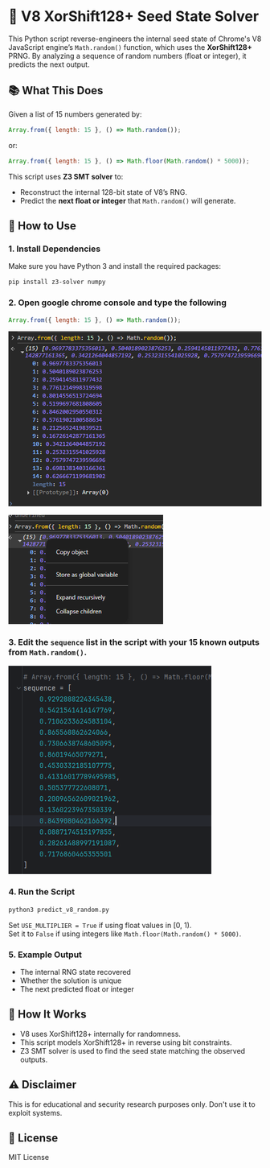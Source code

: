 # 🔮 V8 XorShift128+ Seed State Solver

This Python script reverse-engineers the internal seed state of Chrome's V8 JavaScript engine’s `Math.random()` function, which uses the **XorShift128+** PRNG. By analyzing a sequence of random numbers (float or integer), it predicts the next output.

## 📚 What This Does

Given a list of 15 numbers generated by:

```js
Array.from({ length: 15 }, () => Math.random());
```

or:

```js
Array.from({ length: 15 }, () => Math.floor(Math.random() * 5000));
```

This script uses **Z3 SMT solver** to:
- Reconstruct the internal 128-bit state of V8’s RNG.
- Predict the **next float or integer** that `Math.random()` will generate.

## 🚀 How to Use

### 1. Install Dependencies

Make sure you have Python 3 and install the required packages:

```bash
pip install z3-solver numpy
```

### 2. Open google chrome console and type the following
```javascript
Array.from({ length: 15 }, () => Math.random());
```

![Chrome Command Example](pictures/chrome-command.png)

![Copy object example](pictures/copy-object.png)

### 3. Edit the `sequence` list in the script with your 15 known outputs from `Math.random()`.

![New sequence](pictures/new-sequence.png)

### 4. Run the Script

```bash
python3 predict_v8_random.py
```

Set `USE_MULTIPLIER = True` if using float values in [0, 1).  
Set it to `False` if using integers like `Math.floor(Math.random() * 5000)`.

### 5. Example Output

- The internal RNG state recovered
- Whether the solution is unique
- The next predicted float or integer

## 🧠 How It Works

- V8 uses XorShift128+ internally for randomness.
- This script models XorShift128+ in reverse using bit constraints.
- Z3 SMT solver is used to find the seed state matching the observed outputs.

## ⚠️ Disclaimer

This is for educational and security research purposes only. Don't use it to exploit systems.

## 📄 License

MIT License
